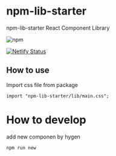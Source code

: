 # npm-lib-starter

npm-lib-starter React Component Library

![npm](https://img.shields.io/npm/v/npm-lib-starter)

[![Netlify Status](https://api.netlify.com/api/v1/badges/e5fcbdce-6359-4c09-af9e-e77fec0eef12/deploy-status)](https://app.netlify.com/sites/nervous-newton-b8aff0/deploys)

## How to use

Import css file from package

```tsx
import "npm-lib-starter/lib/main.css";
```

# How to develop

add new componen by hygen

```
npm run new
```
